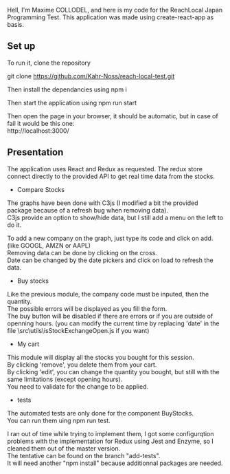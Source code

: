 Hell, I'm Maxime COLLODEL, and here is my code for the ReachLocal Japan Programming Test.
This application was made using create-react-app as basis.

## Set up

To run it, clone the repository

git clone https://github.com/Kahr-Noss/reach-local-test.git

Then install the dependancies using  npm i

Then start the application using  npm run start

Then open the page in your browser, it should be automatic, but in case of fail it would be this one:  
http://localhost:3000/


## Presentation

The application uses React and Redux as requested.
The redux store connect directly to the provided API to get real time data from the stocks.

- Compare Stocks

The graphs have been done with C3js (I modified a bit the provided package because of a refresh bug when removing data).  
C3js provide an option to show/hide data, but I still add a menu on the left to do it.

To add a new company on the graph, just type its code and click on add. (like GOOGL, AMZN or AAPL)  
Removing data can be done by clicking on the cross.  
Date can be changed by the date pickers and click on load to refresh the data.

- Buy stocks

Like the previous module, the company code must be inputed, then the quantity.  
The possible errors will be displayed as you fill the form.  
The buy button will be disabled if there are errors or if you are outside of openning hours.   (you can modify the current time by replacing 'date' in the file \src\utils\isStockExchangeOpen.js if you want)

- My cart

This module will display all the stocks you bought for this session.  
By clicking 'remove', you delete them from your cart.  
By clicking 'edit', you can change the quantity you bought, but still with the same limitations (except opening hours).  
You need to validate for the change to be applied.

- tests

The automated tests are only done for the component BuyStocks.  
You can run them uing npm run test.  

I ran out of time while trying to implement them, I got some configurqtion problems with the implementation for Redux using Jest and Enzyme, so I cleaned them out of the master version.  
The tentative can be found on the branch "add-tests".  
It will need another "npm install" because additionnal packages are needed.
